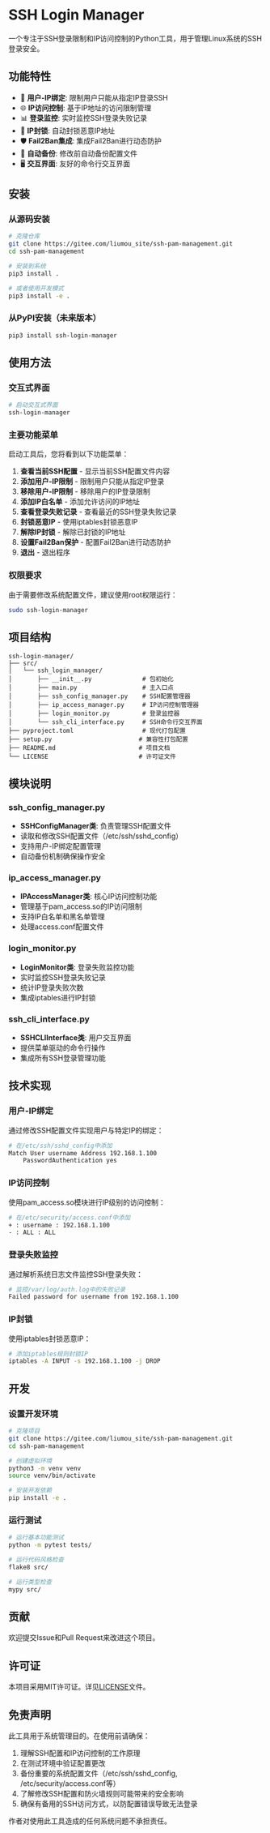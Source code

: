 # SSH Login Manager

一个专注于SSH登录限制和IP访问控制的Python工具，用于管理Linux系统的SSH登录安全。

## 功能特性

- 🔐 **用户-IP绑定**: 限制用户只能从指定IP登录SSH
- 🌐 **IP访问控制**: 基于IP地址的访问限制管理
- 📊 **登录监控**: 实时监控SSH登录失败记录
- 🚫 **IP封锁**: 自动封锁恶意IP地址
- 🛡️ **Fail2Ban集成**: 集成Fail2Ban进行动态防护
- 💾 **自动备份**: 修改前自动备份配置文件
- 🖥️ **交互界面**: 友好的命令行交互界面

## 安装

### 从源码安装

```bash
# 克隆仓库
git clone https://gitee.com/liumou_site/ssh-pam-management.git
cd ssh-pam-management

# 安装到系统
pip3 install .

# 或者使用开发模式
pip3 install -e .
```

### 从PyPI安装（未来版本）

```bash
pip3 install ssh-login-manager
```

## 使用方法

### 交互式界面

```bash
# 启动交互式界面
ssh-login-manager
```

### 主要功能菜单

启动工具后，您将看到以下功能菜单：

1. **查看当前SSH配置** - 显示当前SSH配置文件内容
2. **添加用户-IP限制** - 限制用户只能从指定IP登录
3. **移除用户-IP限制** - 移除用户的IP登录限制
4. **添加IP白名单** - 添加允许访问的IP地址
5. **查看登录失败记录** - 查看最近的SSH登录失败记录
6. **封锁恶意IP** - 使用iptables封锁恶意IP
7. **解除IP封锁** - 解除已封锁的IP地址
8. **设置Fail2Ban保护** - 配置Fail2Ban进行动态防护
9. **退出** - 退出程序

### 权限要求

由于需要修改系统配置文件，建议使用root权限运行：

```bash
sudo ssh-login-manager
```

## 项目结构

```
ssh-login-manager/
├── src/
│   └── ssh_login_manager/
│       ├── __init__.py              # 包初始化
│       ├── main.py                  # 主入口点
│       ├── ssh_config_manager.py    # SSH配置管理器
│       ├── ip_access_manager.py     # IP访问控制管理器
│       ├── login_monitor.py         # 登录监控器
│       └── ssh_cli_interface.py     # SSH命令行交互界面
├── pyproject.toml                   # 现代打包配置
├── setup.py                        # 兼容性打包配置
├── README.md                       # 项目文档
└── LICENSE                         # 许可证文件
```

## 模块说明

### ssh_config_manager.py
- **SSHConfigManager类**: 负责管理SSH配置文件
- 读取和修改SSH配置文件（/etc/ssh/sshd_config）
- 支持用户-IP绑定配置管理
- 自动备份机制确保操作安全

### ip_access_manager.py  
- **IPAccessManager类**: 核心IP访问控制功能
- 管理基于pam_access.so的IP访问限制
- 支持IP白名单和黑名单管理
- 处理access.conf配置文件

### login_monitor.py
- **LoginMonitor类**: 登录失败监控功能
- 实时监控SSH登录失败记录
- 统计IP登录失败次数
- 集成iptables进行IP封锁

### ssh_cli_interface.py
- **SSHCLIInterface类**: 用户交互界面
- 提供菜单驱动的命令行操作
- 集成所有SSH登录管理功能

## 技术实现

### 用户-IP绑定
通过修改SSH配置文件实现用户与特定IP的绑定：

```bash
# 在/etc/ssh/sshd_config中添加
Match User username Address 192.168.1.100
    PasswordAuthentication yes
```

### IP访问控制
使用pam_access.so模块进行IP级别的访问控制：

```bash
# 在/etc/security/access.conf中添加
+ : username : 192.168.1.100
- : ALL : ALL
```

### 登录失败监控
通过解析系统日志文件监控SSH登录失败：

```bash
# 监控/var/log/auth.log中的失败记录
Failed password for username from 192.168.1.100
```

### IP封锁
使用iptables封锁恶意IP：

```bash
# 添加iptables规则封锁IP
iptables -A INPUT -s 192.168.1.100 -j DROP
```

## 开发

### 设置开发环境

```bash
# 克隆项目
git clone https://gitee.com/liumou_site/ssh-pam-management.git
cd ssh-pam-management

# 创建虚拟环境
python3 -m venv venv
source venv/bin/activate

# 安装开发依赖
pip install -e .
```

### 运行测试

```bash
# 运行基本功能测试
python -m pytest tests/

# 运行代码风格检查
flake8 src/

# 运行类型检查
mypy src/
```

## 贡献

欢迎提交Issue和Pull Request来改进这个项目。

## 许可证

本项目采用MIT许可证。详见[LICENSE](LICENSE)文件。

## 免责声明

此工具用于系统管理目的。在使用前请确保：

1. 理解SSH配置和IP访问控制的工作原理
2. 在测试环境中验证配置更改
3. 备份重要的系统配置文件（/etc/ssh/sshd_config, /etc/security/access.conf等）
4. 了解修改SSH配置和防火墙规则可能带来的安全影响
5. 确保有备用的SSH访问方式，以防配置错误导致无法登录

作者对使用此工具造成的任何系统问题不承担责任。
